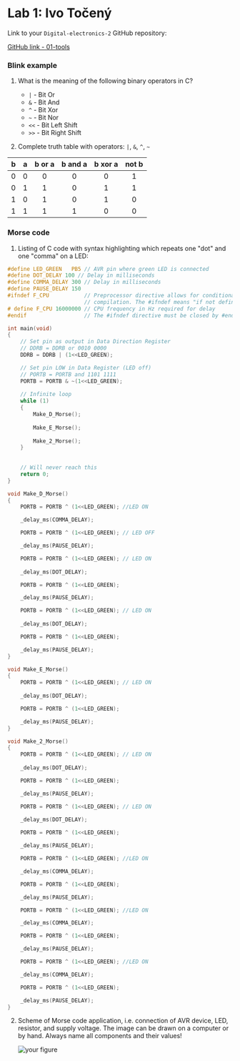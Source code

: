 # Lab 1: Ivo Točený

Link to your `Digital-electronics-2` GitHub repository:

   [GitHub link - 01-tools](https://github.com/...)


### Blink example

1. What is the meaning of the following binary operators in C?
   * `|`  - Bit Or
   * `&`  - Bit And
   * `^`  - Bit Xor
   * `~`  - Bit Nor
   * `<<` - Bit Left Shift
   * `>>` - Bit Right Shift

2. Complete truth table with operators: `|`, `&`, `^`, `~`

| **b** | **a** |**b or a** | **b and a** | **b xor a** | **not b** |
| :-: | :-: | :-: | :-: | :-: | :-: |
| 0 | 0 | 0 | 0 | 0 | 1 |
| 0 | 1 | 1 | 0 | 1 | 1 |
| 1 | 0 | 1 | 0 | 1 | 0 |
| 1 | 1 | 1 | 1 | 0 | 0 |


### Morse code

1. Listing of C code with syntax highlighting which repeats one "dot" and one "comma" on a LED:

```c
#define LED_GREEN   PB5 // AVR pin where green LED is connected
#define DOT_DELAY 100 // Delay in milliseconds
#define COMMA_DELAY 300 // Delay in milliseconds
#define PAUSE_DELAY 150  
#ifndef F_CPU           // Preprocessor directive allows for conditional
                        // compilation. The #ifndef means "if not defined".
# define F_CPU 16000000 // CPU frequency in Hz required for delay
#endif                  // The #ifndef directive must be closed by #endif

int main(void)
{
    // Set pin as output in Data Direction Register
    // DDRB = DDRB or 0010 0000
    DDRB = DDRB | (1<<LED_GREEN);

    // Set pin LOW in Data Register (LED off)
    // PORTB = PORTB and 1101 1111
    PORTB = PORTB & ~(1<<LED_GREEN); 
    
    // Infinite loop
    while (1)
    {
        Make_D_Morse();
        
        Make_E_Morse();
        
        Make_2_Morse();
    }
    
    
    // Will never reach this
    return 0;
}

void Make_D_Morse()
{
    PORTB = PORTB ^ (1<<LED_GREEN); //LED ON

    _delay_ms(COMMA_DELAY);

    PORTB = PORTB ^ (1<<LED_GREEN); // LED OFF

    _delay_ms(PAUSE_DELAY);

    PORTB = PORTB ^ (1<<LED_GREEN); // LED ON
    
    _delay_ms(DOT_DELAY);

    PORTB = PORTB ^ (1<<LED_GREEN); 

    _delay_ms(PAUSE_DELAY);

    PORTB = PORTB ^ (1<<LED_GREEN); // LED ON
    
    _delay_ms(DOT_DELAY);

    PORTB = PORTB ^ (1<<LED_GREEN);

    _delay_ms(PAUSE_DELAY);
} 

void Make_E_Morse()
{
    PORTB = PORTB ^ (1<<LED_GREEN); // LED ON
    
    _delay_ms(DOT_DELAY);

    PORTB = PORTB ^ (1<<LED_GREEN);

    _delay_ms(PAUSE_DELAY);
}

void Make_2_Morse()
{
    PORTB = PORTB ^ (1<<LED_GREEN); // LED ON
    
    _delay_ms(DOT_DELAY);

    PORTB = PORTB ^ (1<<LED_GREEN);

    _delay_ms(PAUSE_DELAY);

    PORTB = PORTB ^ (1<<LED_GREEN); // LED ON
    
    _delay_ms(DOT_DELAY);

    PORTB = PORTB ^ (1<<LED_GREEN);

    _delay_ms(PAUSE_DELAY);

    PORTB = PORTB ^ (1<<LED_GREEN); //LED ON

    _delay_ms(COMMA_DELAY);

    PORTB = PORTB ^ (1<<LED_GREEN); 

    _delay_ms(PAUSE_DELAY);

    PORTB = PORTB ^ (1<<LED_GREEN); //LED ON

    _delay_ms(COMMA_DELAY);

    PORTB = PORTB ^ (1<<LED_GREEN);

    _delay_ms(PAUSE_DELAY);

    PORTB = PORTB ^ (1<<LED_GREEN); //LED ON

    _delay_ms(COMMA_DELAY);

    PORTB = PORTB ^ (1<<LED_GREEN);

    _delay_ms(PAUSE_DELAY);
}
```


2. Scheme of Morse code application, i.e. connection of AVR device, LED, resistor, and supply voltage. The image can be drawn on a computer or by hand. Always name all components and their values!

   ![your figure]()